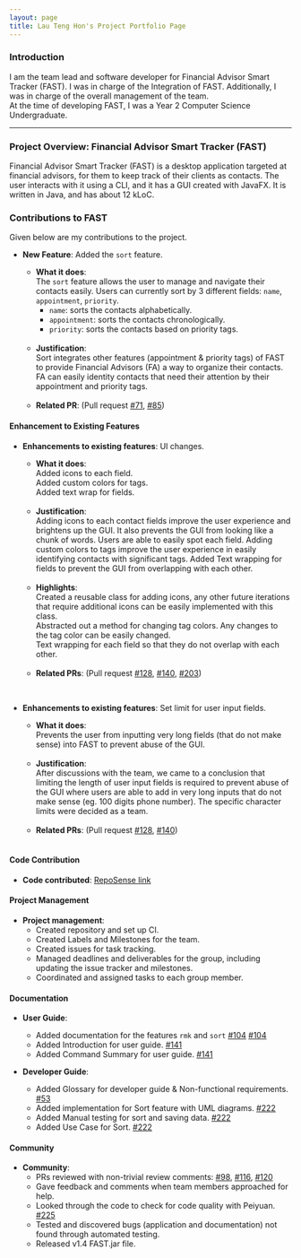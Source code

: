 ```yaml
---
layout: page
title: Lau Teng Hon's Project Portfolio Page
---
```

### Introduction

I am the team lead and software developer for Financial Advisor Smart Tracker (FAST). 
I was in charge of the Integration of FAST.
Additionally, I was in charge of the overall management of the team.   
At the time of developing FAST, I was a Year 2 Computer Science Undergraduate.

---
### Project Overview: Financial Advisor Smart Tracker (FAST)

Financial Advisor Smart Tracker (FAST) is a desktop application targeted at financial advisors, 
for them to keep track of their clients as contacts. 
The user interacts with it using a CLI, and it has a GUI created with JavaFX. 
It is written in Java, and has about 12 kLoC.

### Contributions to FAST

Given below are my contributions to the project.

* **New Feature**: Added the `sort` feature.
  * **What it does**: <br>
    The `sort` feature allows the user to manage and navigate their contacts easily.
    Users can currently sort by 3 different fields: `name`, `appointment`, `priority`.
    * `name`: sorts the contacts alphabetically.
    * `appointment`: sorts the contacts chronologically.
    * `priority`: sorts the contacts based on priority tags. 
      
  <br>
  
  * **Justification**: <br>
    Sort integrates other features (appointment & priority tags) of FAST to provide Financial Advisors (FA) a way to organize their contacts.
    FA can easily identity contacts that need their attention by their appointment and priority tags.
  
  <br>

  * **Related PR**: (Pull request [\#71](https://github.com/AY2122S1-CS2103T-T09-4/tp/pull/71),
    [\#85](https://github.com/AY2122S1-CS2103T-T09-4/tp/pull/85))

#### Enhancement to Existing Features

* **Enhancements to existing features**: UI changes.
  * **What it does**:
    <br> Added icons to each field. 
    <br> Added custom colors for tags.
    <br> Added text wrap for fields.
    
  <br>

  * **Justification**: 
    <br>
    Adding icons to each contact fields improve the user experience and brightens up the GUI.
    It also prevents the GUI from looking like a chunk of words. Users are able to easily spot each field.
    Adding custom colors to tags improve the user experience in easily identifying contacts with significant tags.
    Added Text wrapping for fields to prevent the GUI from overlapping with each other.
  
  <br>

  * **Highlights**: 
    <br>
    Created a reusable class for adding icons, any other future iterations that require additional icons can be
    easily implemented with this class.
    <br>
    Abstracted out a method for changing tag colors. Any changes to the tag color can be easily changed.
    <br>
    Text wrapping for each field so that they do not overlap with each other.

  <br> 

  * **Related PRs**: (Pull request [\#128](https://github.com/AY2122S1-CS2103T-T09-4/tp/pull/128),
    [\#140](https://github.com/AY2122S1-CS2103T-T09-4/tp/pull/140),
    [\#203](https://github.com/AY2122S1-CS2103T-T09-4/tp/pull/203))
    
<br>

* **Enhancements to existing features**: Set limit for user input fields.
  
  * **What it does**:
    <br>
    Prevents the user from inputting very long fields (that do not make sense) into FAST to prevent abuse
    of the GUI.
    
  <br>

  * **Justification**: 
    <br>
    After discussions with the team, we came to a conclusion that limiting the length of user input fields 
    is required to prevent abuse of the GUI where users are able to add in very long inputs that do not make sense
    (eg. 100 digits phone number). The specific character limits were decided as a team.

  <br>
  
  * **Related PRs**: (Pull request [\#128](https://github.com/AY2122S1-CS2103T-T09-4/tp/pull/128),
    [\#140](https://github.com/AY2122S1-CS2103T-T09-4/tp/pull/140))
  <br>

#### Code Contribution

* **Code contributed**: [RepoSense link](https://nus-cs2103-ay2122s1.github.io/tp-dashboard/?search=&sort=groupTitle&sortWithin=title&since=2021-09-17&timeframe=commit&mergegroup=&groupSelect=groupByRepos&breakdown=false&tabOpen=true&tabType=authorship&tabAuthor=Th-429B&tabRepo=AY2122S1-CS2103T-T09-4%2Ftp%5Bmaster%5D&authorshipIsMergeGroup=false&authorshipFileTypes=docs~functional-code~test-code~other&authorshipIsBinaryFileTypeChecked=false)

#### Project Management

* **Project management**:
  * Created repository and set up CI.
  * Created Labels and Milestones for the team.
  * Created issues for task tracking.  
  * Managed deadlines and deliverables for the group, including updating the issue tracker and milestones.
  * Coordinated and assigned tasks to each group member.

  
#### Documentation

  * **User Guide**:
    * Added documentation for the features `rmk` and `sort` [\#104](https://github.com/AY2122S1-CS2103T-T09-4/tp/pull/104)
      [\#104](https://github.com/AY2122S1-CS2103T-T09-4/tp/pull/104/files)
    * Added Introduction for user guide. [\#141](https://github.com/AY2122S1-CS2103T-T09-4/tp/pull/141)
    * Added Command Summary for user guide. [\#141](https://github.com/AY2122S1-CS2103T-T09-4/tp/pull/141)
    
  * **Developer Guide**:
    * Added Glossary for developer guide & Non-functional requirements. [\#53](https://github.com/AY2122S1-CS2103T-T09-4/tp/pull/53)
    * Added implementation for Sort feature with UML diagrams. [\#222](https://github.com/AY2122S1-CS2103T-T09-4/tp/pull/222)
    * Added Manual testing for sort and saving data. [\#222](https://github.com/AY2122S1-CS2103T-T09-4/tp/pull/222)
    * Added Use Case for Sort. [\#222](https://github.com/AY2122S1-CS2103T-T09-4/tp/pull/222)

#### Community

* **Community**:
  * PRs reviewed with non-trivial review comments: 
    [\#98](https://github.com/AY2122S1-CS2103T-T09-4/tp/pull/98), 
    [\#116](https://github.com/AY2122S1-CS2103T-T09-4/tp/pull/116), 
    [\#120](https://github.com/AY2122S1-CS2103T-T09-4/tp/pull/120)
  * Gave feedback and comments when team members approached for help.
  * Looked through the code to check for code quality with Peiyuan. 
    [\#225](https://github.com/AY2122S1-CS2103T-T09-4/tp/pull/225)
  * Tested and discovered bugs (application and documentation) not found through automated testing.
  * Released v1.4 FAST.jar file.
  
